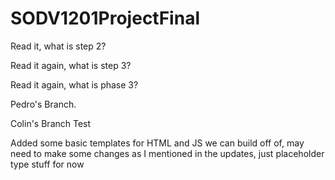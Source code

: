 # SODV1201ProjectFinal
Read it, what is step 2?

Read it again, what is step 3?

Read it again, what is phase 3?

Pedro's Branch.

Colin's Branch Test

Added some basic templates for HTML and JS we can build off of, may need to make some changes as I mentioned in the updates, just placeholder type stuff for now
